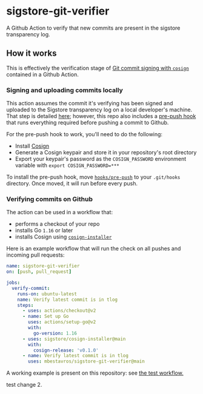 # sigstore-git-verifier

A Github Action to verify that new commits are present in the sigstore transparency log.

## How it works

This is effectively the verification stage of [Git commit signing with `cosign`](https://github.com/sigstore/cosign/blob/main/FUN.md) contained in a Github Action.

### Signing and uploading commits locally

This action assumes the commit it's verifying has been signed and uploaded to the Sigstore transparency log on a local developer's machine. That step is detailed [here](https://github.com/sigstore/cosign/blob/main/FUN.md#hard-mode); however, this repo also includes a [pre-push hook](/hooks/pre-push) that runs everything required before pushing a commit to Github.

For the pre-push hook to work, you'll need to do the following:

- Install [Cosign](https://github.com/sigstore/cosign#installation)
- Generate a Cosign keypair and store it in your repository's root directory
- Export your keypair's password as the `COSIGN_PASSWORD` environment variable with `export COSIGN_PASSWORD=***`

To install the pre-push hook, move [`hooks/pre-push`](/hooks/pre-push) to your `.git/hooks` directory. Once moved, it will run before every push.

### Verifying commits on Github

The action can be used in a workflow that:

- performs a checkout of your repo
- installs Go `1.16` or later
- installs Cosign using [`cosign-installer`](https://github.com/sigstore/cosign-installer)

Here is an example workflow that will run the check on all pushes and incoming pull requests:

```yml
name: sigstore-git-verifier
on: [push, pull_request]

jobs:
  verify-commit:
    runs-on: ubuntu-latest
    name: Verify latest commit is in tlog
    steps:
      - uses: actions/checkout@v2
      - name: Set up Go
        uses: actions/setup-go@v2
        with:
          go-version: 1.16
      - uses: sigstore/cosign-installer@main
        with:
          cosign-release: 'v0.1.0'
      - name: Verify latest commit is in tlog
        uses: mbestavros/sigstore-git-verifier@main
```

A working example is present on this repository: see [the test workflow.](/.github/workflows/test-action.yml)

test change 2.
